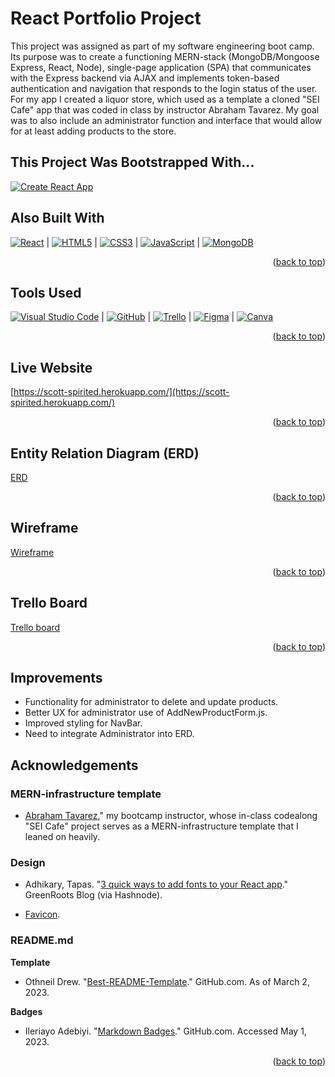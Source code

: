 <a name="readme-top"></a>

# React Portfolio Project

This project was assigned as part of my software engineering boot camp. Its purpose was to create a functioning MERN-stack (MongoDB/Mongoose
Express, React, Node), single-page application (SPA) that communicates with the Express backend via AJAX and implements token-based authentication and navigation that responds to the login status of the user. For my app I created a liquor store, which used as a template a cloned "SEI Cafe" app that was coded in class by instructor Abraham Tavarez. My goal was to also include an administrator function and interface that would allow for at least adding products to the store.

## This Project Was Bootstrapped With...

[![Create React App](https://img.shields.io/static/v1?style=for-the-badge&message=Create+React+App&color=222222&logo=Create+React+App&logoColor=09D3AC&label=)](https://github.com/facebook/create-react-app)

## Also Built With

[![React](https://img.shields.io/badge/react-%2320232a.svg?style=for-the-badge&logo=react&logoColor=%2361DAFB)](https://react.dev/) | [![HTML5](https://img.shields.io/badge/html5-%23E34F26.svg?style=for-the-badge&logo=html5&logoColor=white)](https://html5.org/) | [![CSS3](https://img.shields.io/badge/css3-%231572B6.svg?style=for-the-badge&logo=css3&logoColor=white)](https://www.w3.org/Style/CSS/) | [![JavaScript](https://img.shields.io/badge/javascript-%23323330.svg?style=for-the-badge&logo=javascript&logoColor=%23F7DF1E)](https://www.javascript.com/) | [![MongoDB](https://img.shields.io/badge/MongoDB-%234ea94b.svg?style=for-the-badge&logo=mongodb&logoColor=white)](https://www.mongodb.com/)

<p align="right">(<a href="#readme-top">back to top</a>)</p>

## Tools Used

[![Visual Studio Code](https://img.shields.io/badge/Visual%20Studio%20Code-0078d7.svg?style=for-the-badge&logo=visual-studio-code&logoColor=white)](https://code.visualstudio.com/) | [![GitHub](https://img.shields.io/badge/github-%23121011.svg?style=for-the-badge&logo=github&logoColor=white)](https://github.com/) | [![Trello](https://img.shields.io/badge/Trello-%23026AA7.svg?style=for-the-badge&logo=Trello&logoColor=white)](https://trello.com/) | [![Figma](https://img.shields.io/badge/figma-%23F24E1E.svg?style=for-the-badge&logo=figma&logoColor=white)](https://www.figma.com/) | [![Canva](https://img.shields.io/badge/Canva-%2300C4CC.svg?style=for-the-badge&logo=Canva&logoColor=white)](https://www.canva.com/)

<p align="right">(<a href="#readme-top">back to top</a>)</p>

## Live Website

[https://scott-spirited.herokuapp.com/](https://scott-spirited.herokuapp.com/)

<p align="right">(<a href="#readme-top">back to top</a>)</p>

## Entity Relation Diagram (ERD)

[ERD](https://github.com/ScottIsebrand/spirited/blob/main/src/assets/Spirited-ERD.jpg)

<p align="right">(<a href="#readme-top">back to top</a>)</p>

## Wireframe

[Wireframe](https://github.com/ScottIsebrand/spirited/blob/main/src/assets/Spirited-wireframe.png)

<p align="right">(<a href="#readme-top">back to top</a>)</p>

## Trello Board

[Trello board](https://trello.com/b/r4AR50Rd/per-scholas)

<p align="right">(<a href="#readme-top">back to top</a>)</p>

## Improvements

- Functionality for administrator to delete and update products.
- Better UX for administrator use of AddNewProductForm.js.
- Improved styling for NavBar.
- Need to integrate Administrator into ERD.

## Acknowledgements

### MERN-infrastructure template

- [Abraham Tavarez](https://github.com/AbeTavarez)," my bootcamp instructor, whose in-class codealong "SEI Cafe" project serves as a MERN-infrastructure template that I leaned on heavily.

### Design

- Adhikary, Tapas. "[3 quick ways to add fonts to your React app](https://blog.greenroots.info/3-quick-ways-to-add-fonts-to-your-react-app)." GreenRoots Blog (via Hashnode).

- [Favicon](https://favicon.io/).

### README.md

**Template**

- Othneil Drew. "[Best-README-Template](https://github.com/othneildrew/Best-README-Template)." GitHub.com. As of March 2, 2023.

**Badges**

- Ileriayo Adebiyi. "[Markdown Badges](https://github.com/Ileriayo/markdown-badges)." GitHub.com. Accessed May 1, 2023.

<!-- MARKDOWN LINKS & IMAGES -->
<!-- https://www.markdownguide.org/basic-syntax/#reference-style-links -->

<p align="right">(<a href="#readme-top">back to top</a>)</p>
